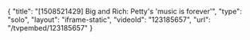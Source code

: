 {
    "title": "[1508521429] Big and Rich: Petty's 'music is forever'",
    "type": "solo",
    "layout": "iframe-static",
    "videoId": "123185657",
    "url": "\/tvpembed\/123185657"
}
